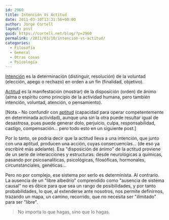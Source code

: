 ```yaml
---
id: 2960
title: Intención Vs Actitud
date: 2011-03-10T13:31:56+00:00
author: Jorge Cortell
layout: post
guid: https://cortell.net/blog/?p=2960
permalink: /2011/03/10/intencion-vs-actitud/
categories:
  - Filosofí­a
  - General
  - Otras cosas
  - Psicología
---
```

[Intención](https://buscon.rae.es/draeI/SrvltGUIBusUsual?LEMA=intenci%C3%B3n&TIPO_HTML=2&FORMATO=ampliado&sourceid=mozilla-search) es la determinación (distinguir, resolución) de la voluntad (elección, apego o rechazo) en orden a un fin (finalidad, objetivo).

[Actitud](https://buscon.rae.es/draeI/SrvltGUIBusUsual?LEMA=actitud&TIPO_HTML=2&FORMATO=ampliado&sourceid=mozilla-search) es la manifestación (mostrar) de la disposición (orden) de ánimo (alma o espíritu como principio de la actividad humana, pero también intención, voluntad, atención, o pensamiento).

[Nota.- No confundir con [aptitud](https://buscon.rae.es/draeI/SrvltObtenerHtml?LEMA=aptitud&SUPIND=0&CAREXT=10000&NEDIC=No#0_2) (capacidad para operar competentemente en determinada actividad), aunque una sin la otra puede resultar igual de desastrosa, pues puede generar dolo, perjuicio, culpa, responsabilidad, castigo, compensación... pero todo esto en un siguiente post.]

Por lo tanto, se podría decir que la actitud lleva a una intención, que junto con una aptitud, producen una acción, cuyas consecuencias... (de eso ya escribiré más adelante). Esa "disposición de ánimo" de la actitud proviene de un serie de interacciones y estructuras: desde neurológicas a químicas, pasando por psicoanalíticas, psicológicas, filosóficas, hormonales, circunstanciales, genéticas...

Pero no por complejo, ese sistema por serlo es determinista. Al contrario. La ausencia de un "libre albedrío" comprendido como "ausencia de sistema causal" no es óbice para que sea un rango de posibilidades, y por tanto probabilidades, lo que, al extenderse ante nosotros, nos permite definirnos, trazando un mapa, un camino, recorrido, que no necesita ser "ilimitado" para ser "libre".

> No importa lo que hagas, sino que lo hagas.